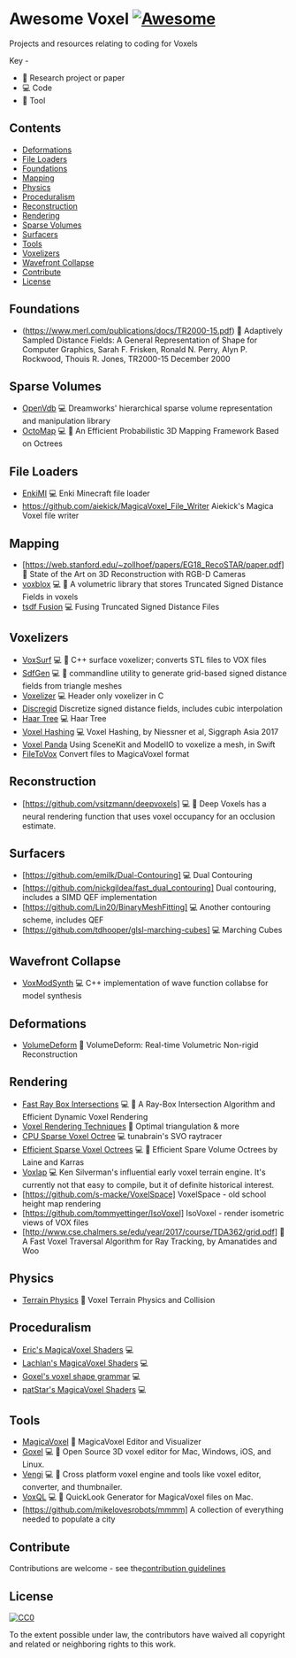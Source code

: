 # Awesome Voxel [![Awesome](https://awesome.re/badge.svg)](https://awesome.re)

Projects and resources relating to coding for Voxels

Key -

- :page_facing_up: Research project or paper
- :computer: Code
- :art: Tool

## Contents

- [Deformations](#deformations)
- [File Loaders](#file-loaders)
- [Foundations](#foundations)
- [Mapping](#mapping)
- [Physics](#physics)
- [Proceduralism](#proceduralism)
- [Reconstruction](#reconstruction)
- [Rendering](#rendering)
- [Sparse Volumes](#sparse-volumes)
- [Surfacers](#surfacers)
- [Tools](#tools)
- [Voxelizers](#voxelizers)
- [Wavefront Collapse](#wavefront-collapse)
- [Contribute](#contribute)
- [License](#license)

## Foundations

- (https://www.merl.com/publications/docs/TR2000-15.pdf) :page_facing_up: Adaptively Sampled Distance Fields: A General Representation of Shape for Computer Graphics, Sarah F. Frisken, Ronald N. Perry, Alyn P. Rockwood, Thouis R. Jones, TR2000-15 December 2000

## Sparse Volumes

- [OpenVdb](http://www.openvdb.org/) :computer: Dreamworks' hierarchical sparse volume representation and manipulation library
- [OctoMap](http://octomap.github.io/) :computer: :art: An Efficient Probabilistic 3D Mapping Framework Based on Octrees

## File Loaders

- [EnkiMI](https://github.com/dougbinks/enkiMI) :computer: Enki Minecraft file loader
- https://github.com/aiekick/MagicaVoxel_File_Writer Aiekick's Magica Voxel file writer

## Mapping

- [https://web.stanford.edu/~zollhoef/papers/EG18_RecoSTAR/paper.pdf] :page_facing_up: State of the Art on 3D Reconstruction with RGB-D Cameras
- [voxblox](https://github.com/ethz-asl/voxblox) :computer: :art:  A volumetric library that stores Truncated Signed Distance Fields in voxels
- [tsdf Fusion](https://github.com/andyzeng/tsdf-fusion) :computer: Fusing Truncated Signed Distance Files

## Voxelizers

- [VoxSurf](https://github.com/sylefeb/VoxSurf) :computer: :art: C++ surface voxelizer; converts STL files to VOX files
- [SdfGen](https://github.com/christopherbatty/SDFGen) :computer: :art: commandline utility to generate grid-based signed distance fields from triangle meshes
- [Voxelizer](https://github.com/karimnaaji/voxelizer) :computer: Header only voxelizer in C
- [Discregid](https://github.com/InteractiveComputerGraphics/Discregrid) Discretize signed distance fields, includes cubic interpolation
- [Haar Tree](https://github.com/mikolalysenko/haar-tree-3d) :computer: Haar Tree
- [Voxel Hashing](https://github.com/niessner/VoxelHashing) :computer: Voxel Hashing, by Niessner et al, Siggraph Asia 2017
- [Voxel Panda](https://github.com/ooper-shlab/VoxelPanda-Swift) Using SceneKit and ModelIO to voxelize a mesh, in Swift
- [FileToVox](https://github.com/Zarbuz/FileToVox) Convert files to MagicaVoxel format

## Reconstruction

- [https://github.com/vsitzmann/deepvoxels] :computer: :page_facing_up: Deep Voxels has a neural rendering function that uses voxel occupancy for an occlusion estimate.

## Surfacers
- [https://github.com/emilk/Dual-Contouring] :computer: Dual Contouring
- [https://github.com/nickgildea/fast_dual_contouring] Dual contouring, includes a SIMD QEF implementation
- [https://github.com/Lin20/BinaryMeshFitting] :computer: Another contouring scheme, includes QEF 
- [https://github.com/tdhooper/glsl-marching-cubes] :computer: Marching Cubes

## Wavefront Collapse

- [VoxModSynth](https://github.com/sylefeb/VoxModSynth) :computer:  C++ implementation of wave function collabse for model synthesis

## Deformations

- [VolumeDeform](https://graphics.stanford.edu/~niessner/papers/2016/5volumeDeform/innmannn2016deform.pdf) :page_facing_up: VolumeDeform: Real-time Volumetric Non-rigid Reconstruction

## Rendering

- [Fast Ray Box Intersections](http://www.jcgt.org/published/0007/03/04/) :computer: :page_facing_up: A Ray-Box Intersection Algorithm and
Efficient Dynamic Voxel Rendering
- [Voxel Rendering Techniques](https://medium.com/@fogleman/voxel-rendering-techniques-fa8d869457ca) :page_facing_up: Optimal triangulation & more
- [CPU Sparse Voxel Octree](https://github.com/tunabrain/sparse-voxel-octrees) :computer: tunabrain's SVO raytracer
- [Efficient Sparse Voxel Octrees](http://research.nvidia.com/publication/efficient-sparse-voxel-octrees) :computer: :page_facing_up: Efficient Spare Volume Octrees by Laine and Karras
- [Voxlap](http://advsys.net/ken/voxlap.htm) :computer: Ken Silverman's influential early voxel terrain engine. It's currently not that easy to compile, but it of definite historical interest.
- [https://github.com/s-macke/VoxelSpace] VoxelSpace - old school height map rendering
- [https://github.com/tommyettinger/IsoVoxel] IsoVoxel - render isometric views of VOX files
- [http://www.cse.chalmers.se/edu/year/2017/course/TDA362/grid.pdf] :page_facing_up: A Fast Voxel Traversal Algorithm for Ray Tracking, by Amanatides and Woo

## Physics

- [Terrain Physics](https://zeuxcg.org/2017/12/30/voxel-terrain-physics/) :page_facing_up: Voxel Terrain Physics and Collision

## Proceduralism

- [Eric's MagicaVoxel Shaders](https://github.com/CodingEric/Erics-MagicaVoxel-Shaders-Collection) :computer:
- [Lachlan's MagicaVoxel Shaders](https://github.com/lachlanmcdonald/magicavoxel-shaders) :computer:
- [Goxel's voxel shape grammar](https://blog.noctua-software.com/goxel-procedural.html) :computer:
- [patStar's MagicaVoxel Shaders](https://github.com/patStar/voxelShader) :computer:

## Tools

- [MagicaVoxel](https://ephtracy.github.io) :art: MagicaVoxel Editor and Visualizer
- [Goxel](http://guillaumechereau.github.io/goxel/) :computer: :art: Open Source 3D voxel editor for Mac, Windows, iOS, and Linux.
- [Vengi](https://mgerhardy.github.io/engine/) :computer: :art: Cross platform voxel engine and tools like voxel editor, converter, and thumbnailer.
- [VoxQL](https://github.com/heptal/VoxQL) :computer: :art: QuickLook Generator for MagicaVoxel files on Mac.
- [https://github.com/mikelovesrobots/mmmm] A collection of everything needed to populate a city

## Contribute

Contributions are welcome - see the[contribution guidelines](contributing.md)

## License

[![CC0](http://mirrors.creativecommons.org/presskit/buttons/88x31/svg/cc-zero.svg)](http://creativecommons.org/publicdomain/zero/1.0)

To the extent possible under law, the contributors have waived all copyright and
related or neighboring rights to this work.

